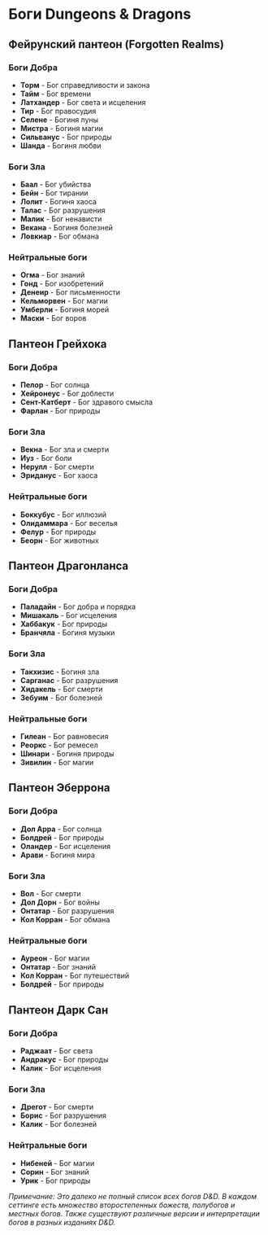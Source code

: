 # Боги Dungeons & Dragons

## Фейрунский пантеон (Forgotten Realms)

### Боги Добра

- **Торм** - Бог справедливости и закона
- **Тайм** - Бог времени
- **Латхандер** - Бог света и исцеления
- **Тир** - Бог правосудия
- **Селене** - Богиня луны
- **Мистра** - Богиня магии
- **Сильванус** - Бог природы
- **Шанда** - Богиня любви

### Боги Зла

- **Баал** - Бог убийства
- **Бейн** - Бог тирании
- **Лолит** - Богиня хаоса
- **Талас** - Бог разрушения
- **Малик** - Бог ненависти
- **Векана** - Богиня болезней
- **Ловкиар** - Бог обмана

### Нейтральные боги

- **Огма** - Бог знаний
- **Гонд** - Бог изобретений
- **Денеир** - Бог письменности
- **Кельморвен** - Бог магии
- **Умберли** - Богиня морей
- **Маски** - Бог воров

## Пантеон Грейхока

### Боги Добра

- **Пелор** - Бог солнца
- **Хейронеус** - Бог доблести
- **Сент-Катберт** - Бог здравого смысла
- **Фарлан** - Бог природы

### Боги Зла

- **Векна** - Бог зла и смерти
- **Иуз** - Бог боли
- **Нерулл** - Бог смерти
- **Эриданус** - Бог хаоса

### Нейтральные боги

- **Боккубус** - Бог иллюзий
- **Олидаммара** - Бог веселья
- **Фелур** - Бог природы
- **Беорн** - Бог животных

## Пантеон Драгонланса

### Боги Добра

- **Паладайн** - Бог добра и порядка
- **Мишакаль** - Бог исцеления
- **Хаббакук** - Бог природы
- **Бранчяла** - Богиня музыки

### Боги Зла

- **Такхизис** - Богиня зла
- **Сарганас** - Бог разрушения
- **Хидакель** - Бог смерти
- **Зебуим** - Бог болезней

### Нейтральные боги

- **Гилеан** - Бог равновесия
- **Реоркс** - Бог ремесел
- **Шинари** - Богиня природы
- **Зивилин** - Бог магии

## Пантеон Эберрона

### Боги Добра

- **Дол Арра** - Бог солнца
- **Болдрей** - Бог природы
- **Оландер** - Бог исцеления
- **Арави** - Богиня мира

### Боги Зла

- **Вол** - Бог смерти
- **Дол Дорн** - Бог войны
- **Онтатар** - Бог разрушения
- **Кол Корран** - Бог обмана

### Нейтральные боги

- **Ауреон** - Бог магии
- **Онтатар** - Бог знаний
- **Кол Корран** - Бог путешествий
- **Болдрей** - Бог природы

## Пантеон Дарк Сан

### Боги Добра

- **Раджаат** - Бог света
- **Андракус** - Бог природы
- **Калик** - Бог исцеления

### Боги Зла

- **Дрегот** - Бог смерти
- **Борис** - Бог разрушения
- **Калик** - Бог болезней

### Нейтральные боги

- **Нибеней** - Бог магии
- **Сорин** - Бог знаний
- **Урик** - Бог природы

_Примечание: Это далеко не полный список всех богов D&D. В каждом сеттинге есть множество второстепенных божеств, полубогов и местных богов. Также существуют различные версии и интерпретации богов в разных изданиях D&D._
